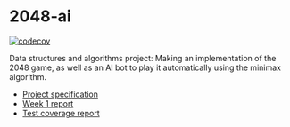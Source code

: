 # 2048-ai
[![codecov](https://codecov.io/gh/lukxsx/2048-ai/branch/master/graph/badge.svg?token=DK89Q0ETWI)](https://codecov.io/gh/lukxsx/2048-ai)

Data structures and algorithms project: Making an implementation of the 2048 game, as well as an AI bot to play it
automatically using the minimax algorithm.

- [Project specification](doc/spec.md)
- [Week 1 report](doc/week1_report.md)
- [Test coverage report](https://codecov.io/gh/lukxsx/2048-ai)
